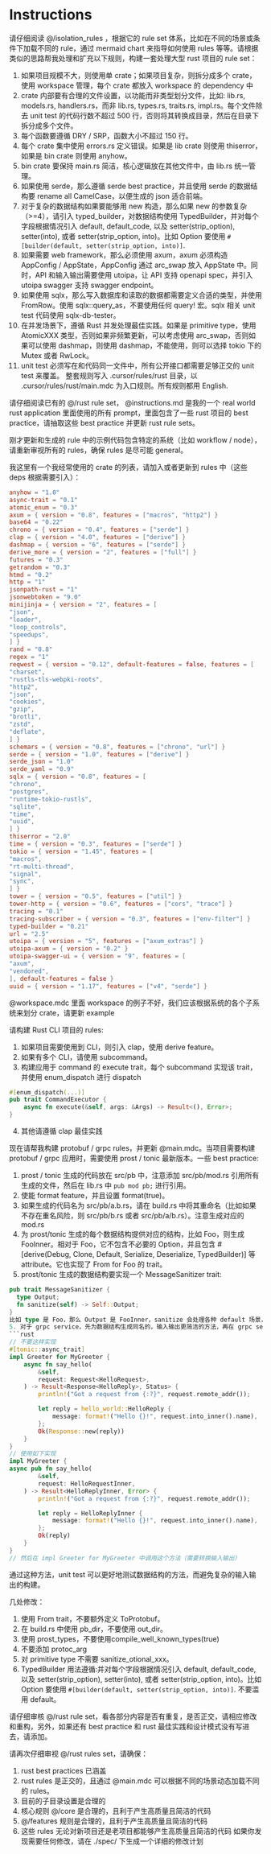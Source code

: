 # Instructions

请仔细阅读 @/isolation_rules ，根据它的 rule set 体系，比如在不同的场景或条件下加载不同的 rule，通过 mermaid chart 来指导如何使用 rules 等等。请根据类似的思路帮我处理和扩充以下规则，构建一套处理大型 rust 项目的 rule set：

1. 如果项目规模不大，则使用单 crate；如果项目复杂，则拆分成多个 crate，使用 workspace 管理，每个 crate 都放入 workspace 的 dependency 中
2. crate 内部要有合理的文件设置，以功能而非类型划分文件，比如: lib.rs, models.rs, handlers.rs，而非 lib.rs, types.rs, traits.rs, impl.rs。每个文件除去 unit test 的代码行数不超过 500 行，否则将其转换成目录，然后在目录下拆分成多个文件。
3. 每个函数要遵循 DRY / SRP，函数大小不超过 150 行。
4. 每个 crate 集中使用 errors.rs 定义错误。如果是 lib crate 则使用 thiserror，如果是 bin crate 则使用 anyhow。
5. bin crate 要保持 main.rs 简洁，核心逻辑放在其他文件中，由 lib.rs 统一管理。
6. 如果使用 serde，那么遵循 serde best practice，并且使用 serde 的数据结构要 rename all CamelCase，以便生成的 json 适合前端。
7. 对于复杂的数据结构如果要能够用 new 构造，那么如果 new 的参数复杂（>=4），请引入 typed_builder，对数据结构使用 TypedBuilder，并对每个字段根据情况引入 default, default_code, 以及 setter(strip_option), setter(into), 或者 setter(strip_option, into)。比如 Option<String> 要使用 `#[builder(default, setter(strip_option, into)]`.
8. 如果需要 web framework，那么必须使用 axum，axum 必须构造 AppConfig / AppState，AppConfig 通过 arc_swap 放入 AppState 中。同时，API 和输入输出需要使用 utoipa，让 API 支持 openapi spec，并引入 utoipa swagger 支持 swagger endpoint。
9. 如果使用 sqlx，那么写入数据库和读取的数据都需要定义合适的类型，并使用 FromRow。使用 sqlx::query_as，不要使用任何 query! 宏。sqlx 相关 unit test 代码使用 sqlx-db-tester。
10. 在并发场景下，遵循 Rust 并发处理最佳实践。如果是 primitive type，使用 AtomicXXX 类型，否则如果非频繁更新，可以考虑使用 arc_swap，否则如果可以使用 dashmap，则使用 dashmap，不能使用，则可以选择 tokio 下的 Mutex 或者 RwLock。
11. unit test 必须写在和代码同一文件中，所有公开接口都需要足够正交的 unit test 来覆盖。
整套规则写入 .cursor/rules/rust 目录，以 .cursor/rules/rust/main.mdc 为入口规则。所有规则都用 English.

请仔细阅读已有的 @/rust rule set，
@instructions.md  是我的一个 real world rust application 里面使用的所有 prompt，里面包含了一些 rust 项目的 best practice，请抽取这些 best practice 并更新 rust rule sets。

刚才更新和生成的 rule 中的示例代码包含特定的系统（比如 workflow / node），请重新审视所有的 rules，确保 rules 是尽可能 general。

我这里有一个我经常使用的 crate 的列表，请加入或者更新到 rules 中（这些 deps 根据需要引入）：

```toml
anyhow = "1.0"
async-trait = "0.1"
atomic_enum = "0.3"
axum = { version = "0.8", features = ["macros", "http2"] }
base64 = "0.22"
chrono = { version = "0.4", features = ["serde"] }
clap = { version = "4.0", features = ["derive"] }
dashmap = { version = "6", features = ["serde"] }
derive_more = { version = "2", features = ["full"] }
futures = "0.3"
getrandom = "0.3"
htmd = "0.2"
http = "1"
jsonpath-rust = "1"
jsonwebtoken = "9.0"
minijinja = { version = "2", features = [
"json",
"loader",
"loop_controls",
"speedups",
] }
rand = "0.8"
regex = "1"
reqwest = { version = "0.12", default-features = false, features = [
"charset",
"rustls-tls-webpki-roots",
"http2",
"json",
"cookies",
"gzip",
"brotli",
"zstd",
"deflate",
] }
schemars = { version = "0.8", features = ["chrono", "url"] }
serde = { version = "1.0", features = ["derive"] }
serde_json = "1.0"
serde_yaml = "0.9"
sqlx = { version = "0.8", features = [
"chrono",
"postgres",
"runtime-tokio-rustls",
"sqlite",
"time",
"uuid",
] }
thiserror = "2.0"
time = { version = "0.3", features = ["serde"] }
tokio = { version = "1.45", features = [
"macros",
"rt-multi-thread",
"signal",
"sync",
] }
tower = { version = "0.5", features = ["util"] }
tower-http = { version = "0.6", features = ["cors", "trace"] }
tracing = "0.1"
tracing-subscriber = { version = "0.3", features = ["env-filter"] }
typed-builder = "0.21"
url = "2.5"
utoipa = { version = "5", features = ["axum_extras"] }
utoipa-axum = { version = "0.2" }
utoipa-swagger-ui = { version = "9", features = [
"axum",
"vendored",
], default-features = false }
uuid = { version = "1.17", features = ["v4", "serde"] }
```

@workspace.mdc 里面 workspace 的例子不好，我们应该根据系统的各个子系统来划分 crate，请更新 example

请构建 Rust CLI 项目的 rules:

1. 如果项目需要使用到 CLI，则引入 clap，使用 derive feature。
2. 如果有多个 CLI，请使用 subcommand。
3. 构建应用于 command 的 execute trait，每个 subcommand 实现该 trait，并使用 enum_dispatch 进行 dispatch

```rust
#[enum_dispatch(...)]
pub trait CommandExecutor {
    async fn execute(&self, args: &Args) -> Result<(), Error>;
}
```

4. 其他请遵循 clap 最佳实践

现在请帮我构建 protobuf / grpc rules，并更新 @main.mdc。当项目需要构建 protobuf / grpc 应用时，需要使用 prost / tonic 最新版本。一些 best practice:

1. prost / tonic 生成的代码放在 src/pb 中，注意添加 src/pb/mod.rs 引用所有生成的文件，然后在 lib.rs 中 `pub mod pb;` 进行引用。
2. 使能 format feature，并且设置 format(true)。
2. 如果生成的代码名为 src/pb/a.b.rs，请在 build.rs 中将其重命名（比如如果不存在重名风险，则 src/pb/b.rs 或者 src/pb/a/b.rs）。注意生成对应的 mod.rs
3. 为 prost/tonic 生成的每个数据结构提供对应的结构，比如 Foo，则生成 FooInner。相对于 Foo，它不包含不必要的 Option，并且包含 #[derive(Debug, Clone, Default, Serialize, Deserialize, TypedBuilder)] 等 attribute。它也实现了 From<FooInner> for Foo 的 trait。
4. prost/tonic 生成的数据结构要实现一个 MessageSanitizer trait:

```rust
pub trait MessageSanitizer {
  type Output;
  fn sanitize(self) -> Self::Output;
}
比如 type 是 Foo，那么 Output 是 FooInner，sanitize 会处理各种 default 场景，比如 Option<Bar> default 是 None，我们转换时为 FooInner 提供 BarInner 的 default 值。
5. 对于 grpc service，先为数据结构生成同名的，输入输出更简洁的方法，再在 grpc service trait 的实现中引用这些方法。比如：
```rust
// 不要这样实现
#[tonic::async_trait]
impl Greeter for MyGreeter {
    async fn say_hello(
        &self,
        request: Request<HelloRequest>,
    ) -> Result<Response<HelloReply>, Status> {
        println!("Got a request from {:?}", request.remote_addr());

        let reply = hello_world::HelloReply {
            message: format!("Hello {}!", request.into_inner().name),
        };
        Ok(Response::new(reply))
    }
}
// 使用如下实现
impl MyGreeter {
async pub fn say_hello(
        &self,
        request: HelloRequestInner,
    ) -> Result<HelloReplyInner, Error> {
        println!("Got a request from {:?}", request.remote_addr());

        let reply = HelloReplyInner {
            message: format!("Hello {}!", request.into_inner().name),
        };
        Ok(reply)
    }
}
// 然后在 impl Greeter for MyGreeter 中调用这个方法（需要转换输入输出）
```

通过这种方法，unit test 可以更好地测试数据结构的方法，而避免复杂的输入输出的构建。

几处修改：

1. 使用 From trait，不要额外定义 ToProtobuf。
2. 在 build.rs 中使用 pb_dir，不要使用 out_dir。
3. 使用 prost_types，不要使用compile_well_known_types(true)
4. 不要添加 protoc_arg
5. 对 primitive type 不需要 sanitize_otional_xxx。
6. TypedBuilder 用法遵循:并对每个字段根据情况引入 default, default_code, 以及 setter(strip_option), setter(into), 或者 setter(strip_option, into)。比如 Option<String> 要使用 `#[builder(default, setter(strip_option, into)]`. 不要滥用 default。

请仔细审核 @/rust rule set，看各部分内容是否有重复，是否正交，请相应修改和重构，另外，如果还有 best practice 和 rust 最佳实践和设计模式没有写进去，请添加。

请再次仔细审视 @/rust rules set，请确保：

1. rust best practices 已涵盖
2. rust rules 是正交的，且通过 @main.mdc 可以根据不同的场景动态加载不同的 rules。
3. 目前的子目录设置是合理的
4. 核心规则 @/core  是合理的，且利于产生高质量且简洁的代码
5. @/features 规则是合理的，且利于产生高质量且简洁的代码
6. 这些 rules 无论对新项目还是老项目都能够产生高质量且简洁的代码
如果你发现需要任何修改，请在 ./spec/ 下生成一个详细的修改计划
